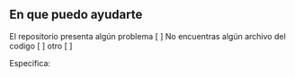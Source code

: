 ## En que puedo ayudarte

El repositorio presenta algún problema [ ]
No encuentras algún archivo del codigo [ ]
otro [ ]

Especifica:

